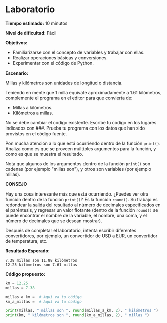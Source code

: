 # Laboratorio

**Tiempo estimado:** 10 minutos

**Nivel de dificultad:** Fácil

**Objetivos:**

- Familiarizarse con el concepto de variables y trabajar con ellas.
- Realizar operaciones básicas y conversiones.
- Experimentar con el código de Python.

**Escenario:**

Millas y kilómetros son unidades de longitud o distancia.

Teniendo en mente que 1 milla equivale aproximadamente a 1.61 kilómetros, complemente el programa en el editor para que
convierta de:

- Millas a kilómetros.
- Kilómetros a millas.

No se debe cambiar el código existente. Escribe tu código en los lugares indicados con ###. Prueba tu programa con
los datos que han sido provistos en el código fuente.

Pon mucha atención a lo que está ocurriendo dentro de la función ```print()```. Analiza como es que se proveen múltiples
argumentos para la función, y como es que se muestra el resultado.

Nota que algunos de los argumentos dentro de la función ```print()``` son cadenas (por ejemplo "millas son"), y otros son
variables (por ejemplo millas).

**CONSEJO**

Hay una cosa interesante más que está ocurriendo. ¿Puedes ver otra función dentro de la función ```print()```? Es la
función ```round()```. Su trabajo es redondear la salida del resultado al número de decimales especificados en el
paréntesis, y regresar un valor flotante (dentro de la función ```round()``` se puede encontrar el nombre de la variable,
el nombre, una coma, y el número de decimales que se desean mostrar).

Después de completar el laboratorio, intenta escribir diferentes convertidores, por ejemplo, un convertidor de USD a
EUR, un convertidor de temperatura, etc.


**Resultado Esperado:**

    7.38 millas son 11.88 kilómetros
    12.25 kilómetros son 7.61 millas

**Código propuesto:**

```python
km = 12.25
millas = 7.38

millas_a_km =  # Aquí va tu código
km_a_millas =  # Aquí va tu código

print(millas, " millas son ", round(millas_a_km, 2), " kilómetros ")
print(km, " kilómetros son ", round(km_a_millas, 2), " millas ")
```